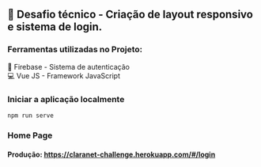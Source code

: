 ## 🚀 Desafio técnico - Criação de layout responsivo e sistema de login.

### Ferramentas utilizadas no Projeto:
🧰 Firebase - Sistema de autenticação
<br>
💻 Vue JS - Framework JavaScript


### Iniciar a aplicação localmente
`npm run serve`

### Home Page

#### Produção: https://claranet-challenge.herokuapp.com/#/login
